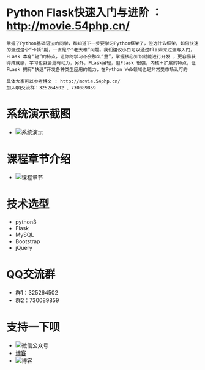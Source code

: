 Python Flask快速入门与进阶 ：http://movie.54php.cn/
===========================================
```
掌握了Python基础语法的同学，都知道下一步要学习Python框架了，但选什么框架，如何快速的渡过这个“卡顿”期，一直是个“老大难”问题。我们建议小白可以通过Flask来过渡与入门，FLask 本身“轻”的特点，让你的学习不会那么“重”，掌握核心知识就能进行开发 ，更容易获得成就感，学习也就会更有动力，另外，FLask虽轻，但Flask 很强，内核＋扩展的特点，让FLask 拥有“快速”开发各种类型应用的能力，在Python Web领域也是非常受市场认可的

具体大家可以参考博文 : http://movie.54php.cn/
加入QQ交流群：325264502 、730089859
```

系统演示截图
======
* ![系统演示](http://cdn.pic1.54php.cn/20200222/7fa222e6178c6f266d61aeb6932ac202.png?imageView/2/w/600)

课程章节介绍
======
* ![课程章节](http://cdn.pic1.54php.cn/20200222/4be8de18572764c0cec641b87d53371f.png?imageView/2/w/600)

技术选型
====
* python3
* Flask
* MySQL
* Bootstrap
* jQuery

QQ交流群
=====
* 群1：325264502
* 群2：730089859


支持一下呗
============
* ![微信公众号](http://cdn.static.54php.cn/images/weixin/coderonin.jpg?imageView/2/w/300)
* [博客](https://www.54php.cn)
* ![博客](https://www.54php.cn/default/qrcode?qr_text=https%3a%2f%2fwww.54php.cn)
